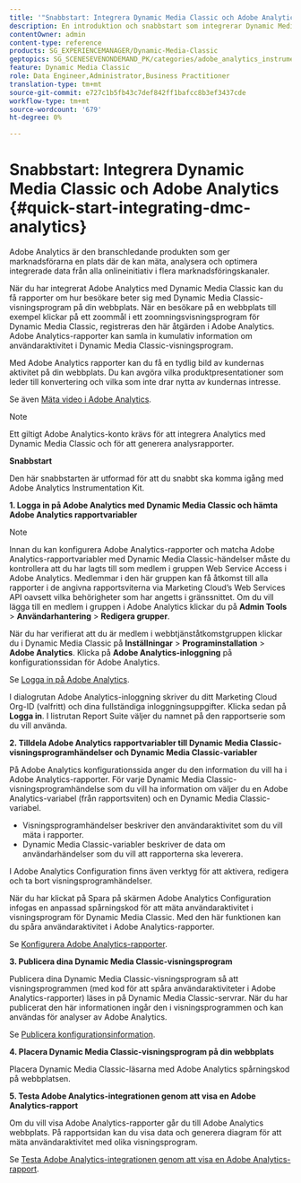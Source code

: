 ```yaml
---
title: '"Snabbstart: Integrera Dynamic Media Classic och Adobe Analytics"'
description: En introduktion och snabbstart som integrerar Dynamic Media Classic och Adobe Analytics så att du snabbt kommer igång.
contentOwner: admin
content-type: reference
products: SG_EXPERIENCEMANAGER/Dynamic-Media-Classic
geptopics: SG_SCENESEVENONDEMAND_PK/categories/adobe_analytics_instrumentation_kit
feature: Dynamic Media Classic
role: Data Engineer,Administrator,Business Practitioner
translation-type: tm+mt
source-git-commit: e727c1b5fb43c7def842ff1bafcc8b3ef3437cde
workflow-type: tm+mt
source-wordcount: '679'
ht-degree: 0%

---
```



# Snabbstart: Integrera Dynamic Media Classic och Adobe Analytics {#quick-start-integrating-dmc-analytics}

Adobe Analytics är den branschledande produkten som ger marknadsförarna en plats där de kan mäta, analysera och optimera integrerade data från alla onlineinitiativ i flera marknadsföringskanaler.

När du har integrerat Adobe Analytics med Dynamic Media Classic kan du få rapporter om hur besökare beter sig med Dynamic Media Classic-visningsprogram på din webbplats. När en besökare på en webbplats till exempel klickar på ett zoommål i ett zoomningsvisningsprogram för Dynamic Media Classic, registreras den här åtgärden i Adobe Analytics. Adobe Analytics-rapporter kan samla in kumulativ information om användaraktivitet i Dynamic Media Classic-visningsprogram.

Med Adobe Analytics rapporter kan du få en tydlig bild av kundernas aktivitet på din webbplats. Du kan avgöra vilka produktpresentationer som leder till konvertering och vilka som inte drar nytta av kundernas intresse.

Se även [Mäta video i Adobe Analytics](https://experienceleague.adobe.com/docs/media-analytics/using/media-overview.html).

>[!NOTE]
>
>Ett giltigt Adobe Analytics-konto krävs för att integrera Analytics med Dynamic Media Classic och för att generera analysrapporter.

**Snabbstart**

Den här snabbstarten är utformad för att du snabbt ska komma igång med Adobe Analytics Instrumentation Kit.

**1. Logga in på Adobe Analytics med Dynamic Media Classic och hämta Adobe Analytics rapportvariabler**

>[!NOTE]
>
>Innan du kan konfigurera Adobe Analytics-rapporter och matcha Adobe Analytics-rapportvariabler med Dynamic Media Classic-händelser måste du kontrollera att du har lagts till som medlem i gruppen Web Service Access i Adobe Analytics. Medlemmar i den här gruppen kan få åtkomst till alla rapporter i de angivna rapportsviterna via Marketing Cloud’s Web Services API oavsett vilka behörigheter som har angetts i gränssnittet. Om du vill lägga till en medlem i gruppen i Adobe Analytics klickar du på **Admin Tools** > **Användarhantering** > **Redigera grupper**.

När du har verifierat att du är medlem i webbtjänståtkomstgruppen klickar du i Dynamic Media Classic på **Inställningar** > **Programinstallation** > **Adobe Analytics**. Klicka på **Adobe Analytics-inloggning** på konfigurationssidan för Adobe Analytics.

Se [Logga in på Adobe Analytics](log-analytics.md#log_in_to_adobe_analytics).

I dialogrutan Adobe Analytics-inloggning skriver du ditt Marketing Cloud Org-ID (valfritt) och dina fullständiga inloggningsuppgifter. Klicka sedan på **Logga in**. I listrutan Report Suite väljer du namnet på den rapportserie som du vill använda.

**2. Tilldela Adobe Analytics rapportvariabler till Dynamic Media Classic-visningsprogramhändelser och Dynamic Media Classic-variabler**

På Adobe Analytics konfigurationssida anger du den information du vill ha i Adobe Analytics-rapporter. För varje Dynamic Media Classic-visningsprogramhändelse som du vill ha information om väljer du en Adobe Analytics-variabel (från rapportsviten) och en Dynamic Media Classic-variabel.

* Visningsprogramhändelser beskriver den användaraktivitet som du vill mäta i rapporter.
* Dynamic Media Classic-variabler beskriver de data om användarhändelser som du vill att rapporterna ska leverera.

I Adobe Analytics Configuration finns även verktyg för att aktivera, redigera och ta bort visningsprogramhändelser.

När du har klickat på Spara på skärmen Adobe Analytics Configuration infogas en anpassad spårningskod för att mäta användaraktivitet i visningsprogram för Dynamic Media Classic. Med den här funktionen kan du spåra användaraktivitet i Adobe Analytics-rapporter.

Se [Konfigurera Adobe Analytics-rapporter](configuring-analytics-reports.md#configuring_adobe_analytics_reports).

**3. Publicera dina Dynamic Media Classic-visningsprogram**

Publicera dina Dynamic Media Classic-visningsprogram så att visningsprogrammen (med kod för att spåra användaraktiviteter i Adobe Analytics-rapporter) läses in på Dynamic Media Classic-servrar. När du har publicerat den här informationen ingår den i visningsprogrammen och kan användas för analyser av Adobe Analytics.

Se [Publicera konfigurationsinformation](publishing-analytics-configuration-information.md#publishing_adobe_analytics_configuration_information).

**4. Placera Dynamic Media Classic-visningsprogram på din webbplats**

Placera Dynamic Media Classic-läsarna med Adobe Analytics spårningskod på webbplatsen.

**5. Testa Adobe Analytics-integrationen genom att visa en Adobe Analytics-rapport**

Om du vill visa Adobe Analytics-rapporter går du till Adobe Analytics webbplats. På rapportsidan kan du visa data och generera diagram för att mäta användaraktivitet med olika visningsprogram.

Se [Testa Adobe Analytics-integrationen genom att visa en Adobe Analytics-rapport](testing-integration-viewing-analytics-report.md#testing_the_integration_by_viewing_an_adobe_analytics_report).
